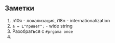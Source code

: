 ## Заметки

1. л10я - локализация, i18n - internationalization
2. `a = L"привет";` - wide string
3. Разобраться с `#prgama once`
4. 